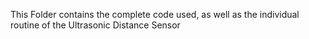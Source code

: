 This Folder contains the complete code used, as well as the individual routine of the Ultrasonic Distance Sensor

